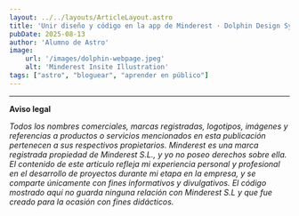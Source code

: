 ```yaml
---
layout: ../../layouts/ArticleLayout.astro
title: 'Unir diseño y código en la app de Minderest · Dolphin Design System'
pubDate: 2025-08-13
author: 'Alumno de Astro'
image:
    url: '/images/dolphin-webpage.jpeg'
    alt: 'Minderest Insite Illustration'
tags: ["astro", "bloguear", "aprender en público"]
---
```


---



**Aviso legal**

_Todos los nombres comerciales, marcas registradas, logotipos, imágenes y referencias a productos o servicios mencionados en esta publicación pertenecen a sus respectivos propietarios. Minderest es una marca registrada propiedad de Minderest S.L., y yo no poseo derechos sobre ella. El contenido de este artículo refleja mi experiencia personal y profesional en el desarrollo de proyectos durante mi etapa en la empresa, y se comparte únicamente con fines informativos y divulgativos. El código mostrado aquí no guarda ninguna relación con Minderest S.L y que fue creado para la ocasión con fines didácticos._